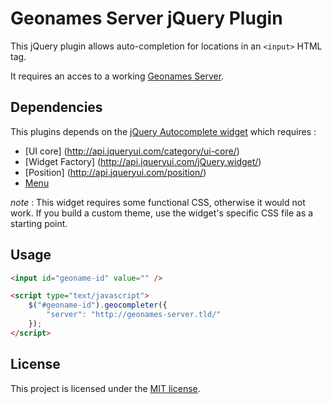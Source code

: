 # Geonames Server jQuery Plugin

This jQuery plugin allows auto-completion for locations in an `<input>` HTML tag.

It requires an acces to a working [Geonames Server](https://github.com/alchemy-fr/GeonamesServer).

## Dependencies

This plugins depends on the [jQuery Autocomplete widget](http://api.jqueryui.com/autocomplete/)
which requires :

 - [UI core] (http://api.jqueryui.com/category/ui-core/)
 - [Widget Factory] (http://api.jqueryui.com/jQuery.widget/)
 - [Position] (http://api.jqueryui.com/position/)
 - [Menu](http://api.jqueryui.com/menu/)

*note* : This widget requires some functional CSS, otherwise it would not work.
If you build a custom theme, use the widget's specific CSS file as a starting point.

## Usage

```html
<input id="geoname-id" value="" />

<script type="text/javascript">
    $("#geoname-id").geocompleter({
        "server": "http://geonames-server.tld/"
    });
</script>
```

## License

This project is licensed under the [MIT license](http://opensource.org/licenses/MIT).

